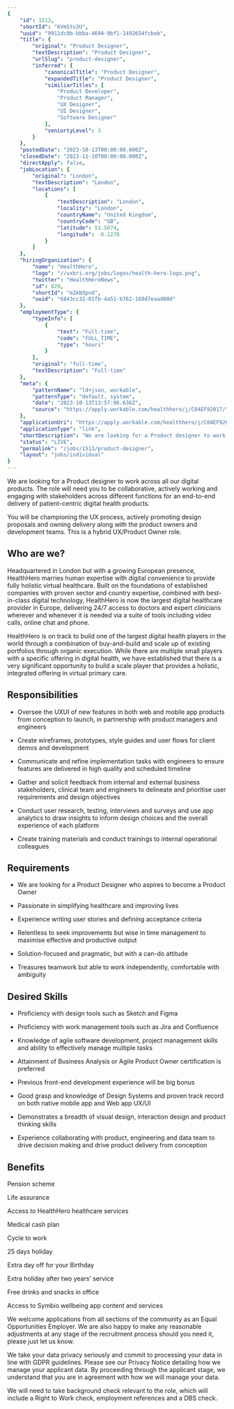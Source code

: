 ```yaml
---
{
	"id": 1513,
	"shortId": "kVmStu3U",
	"uuid": "9911dc9b-bbba-4694-9bf1-1492654fcbeb",
	"title": {
		"original": "Product Designer",
		"textDescription": "Product Designer",
		"urlSlug": "product-designer",
		"inferred": {
			"canonicalTitle": "Product Designer",
			"expandedTitle": "Product Designer",
			"similiarTitles": [
				"Product Developer",
				"Product Manager",
				"UX Designer",
				"UI Designer",
				"Software Designer"
			],
			"seniortyLevel": 3
		}
	},
	"postedDate": "2023-10-13T00:00:00.000Z",
	"closedDate": "2023-11-10T00:00:00.000Z",
	"directApply": false,
	"jobLocation": {
		"original": "London",
		"textDescription": "London",
		"locations": [
			{
				"textDescription": "London",
				"locality": "London",
				"countryName": "United Kingdom",
				"countryCode": "GB",
				"latitude": 51.5074,
				"longitude": -0.1278
			}
		]
	},
	"hiringOrganization": {
		"name": "HealthHero",
		"logo": "//uxbri.org/jobs/logos/health-hero-logo.png",
		"twitter": "HealthHeroNews",
		"id": 829,
		"shortId": "m2kN3pnd",
		"uuid": "6843cc32-01fb-4a51-b762-169d7eaad00d"
	},
	"employmentType": {
		"typeInfo": [
			{
				"text": "Full-time",
				"code": "FULL_TIME",
				"type": "hours"
			}
		],
		"original": "full-time",
		"textDescription": "Full-time"
	},
	"meta": {
		"patternName": "ld+json, workable",
		"patternType": "default, system",
		"date": "2023-10-13T13:57:06.636Z",
		"source": "https://apply.workable.com/healthhero/j/C04EF92017/"
	},
	"applicationUri": "https://apply.workable.com/healthhero/j/C04EF92017/apply/",
	"applicationType": "link",
	"shortDescription": "We are looking for a Product designer to work across all our digital products. The role will need you to be collaborative, actively working and engaging with stakeholders across different functions",
	"status": "LIVE",
	"permalink": "/jobs/1513/product-designer",
	"layout": "jobs/individual"
}
---
```

<p>We are looking for a Product designer to work across all our digital products. The role will need you to be collaborative, actively working and engaging with stakeholders across different functions for an end-to-end delivery of patient-centric digital health products.</p><p>You will be championing the UX process, actively promoting design proposals and owning delivery along with the product owners and development teams. This is a hybrid UX/Product Owner role.</p><h2>Who are we?</h2><p>Headquartered in London but with a growing European presence, HealthHero marries human expertise with digital convenience to provide fully holistic virtual healthcare. Built on the foundations of established companies with proven sector and country expertise, combined with best-in-class digital technology, HealthHero is now the largest digital healthcare provider in Europe, delivering 24/7 access to doctors and expert clinicians wherever and whenever it is needed via a suite of tools including video calls, online chat and phone.</p><p>HealthHero is on track to build one of the largest digital health players in the world through a combination of buy-and-build and scale up of existing portfolios through organic execution. While there are multiple small players with a specific offering in digital health, we have established that there is a very significant opportunity to build a scale player that provides a holistic, integrated offering in virtual primary care.</p><h2>Responsibilities</h2><ul><li><p>Oversee the UXUI of new features in both web and mobile app products from conception to launch, in partnership with product managers and engineers</p></li><li><p>Create wireframes, prototypes, style guides and user flows for client demos and development</p></li><li><p>Communicate and refine implementation tasks with engineers to ensure features are delivered in high quality and scheduled timeline</p></li><li><p>Gather and solicit feedback from internal and external business stakeholders, clinical team and engineers to delineate and prioritise user requirements and design objectives</p></li><li><p>Conduct user research, testing, interviews and surveys and use app analytics to draw insights to inform design choices and the overall experience of each platform</p></li><li><p>Create training materials and conduct trainings to internal operational colleagues</p></li></ul><h2>Requirements</h2><ul><li><p>We are looking for a Product Designer who aspires to become a Product Owner</p></li></ul><ul><li><p>Passionate in simplifying healthcare and improving lives</p></li><li><p>Experience writing user stories and defining acceptance criteria</p></li><li><p>Relentless to seek improvements but wise in time management to maximise effective and productive output</p></li><li><p>Solution-focused and pragmatic, but with a can-do attitude</p></li><li><p>Treasures teamwork but able to work independently, comfortable with ambiguity</p></li></ul><h2>Desired Skills</h2><ul><li><p>Proficiency with design tools such as Sketch and Figma</p></li><li><p>Proficiency with work management tools such as Jira and Confluence</p></li><li><p>Knowledge of agile software development, project management skills and ability to effectively manage multiple tasks</p></li><li><p>Attainment of Business Analysis or Agile Product Owner certification is preferred</p></li><li><p>Previous front-end development experience will be big bonus</p></li></ul><ul><li><p>Good grasp and knowledge of Design Systems and proven track record on both native mobile app and Web app UX/UI</p></li><li><p>Demonstrates a breadth of visual design, interaction design and product thinking skills</p></li><li><p>Experience collaborating with product, engineering and data team to drive decision making and drive product delivery from conception</p></li></ul><h2>Benefits</h2><p>Pension scheme</p><p>Life assurance</p><p>Access to HealthHero healthcare services</p><p>Medical cash plan</p><p>Cycle to work</p><p>25 days holiday</p><p>Extra day off for your Birthday</p><p>Extra holiday after two years’ service</p><p>Free drinks and snacks in office</p><p>Access to Symbio wellbeing app content and services</p><p>We welcome applications from all sections of the community as an Equal Opportunities Employer. We are also happy to make any reasonable adjustments at any stage of the recruitment process should you need it, please just let us know.</p><p>We take your data privacy seriously and commit to processing your data in line with GDPR guidelines. Please see our Privacy Notice detailing how we manage your applicant data. By proceeding through the applicant stage, we understand that you are in agreement with how we will manage your data.</p><p>We will need to take background check relevant to the role, which will include a Right to Work check, employment references and a DBS check.</p>
